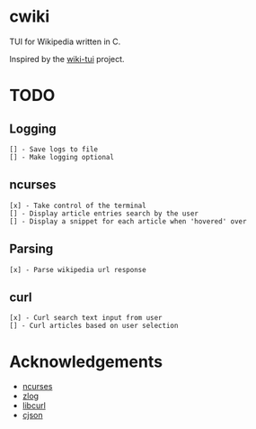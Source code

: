 # cwiki
TUI for Wikipedia written in C.

Inspired by the [wiki-tui](https://github.com/Builditluc/wiki-tui) project.

# TODO

## Logging

    [] - Save logs to file
    [] - Make logging optional

## ncurses

    [x] - Take control of the terminal
    [] - Display article entries search by the user
    [] - Display a snippet for each article when 'hovered' over
    
## Parsing

    [x] - Parse wikipedia url response
    
## curl

    [x] - Curl search text input from user
    [] - Curl articles based on user selection

# Acknowledgements

* [ncurses](https://invisible-island.net/ncurses/announce.html)
* [zlog](https://github.com/HardySimpson/zlog)
* [libcurl](https://curl.se/libcurl/)
* [cjson](https://github.com/DaveGamble/cJSON)
